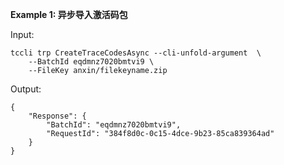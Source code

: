 **Example 1: 异步导入激活码包**



Input: 

```
tccli trp CreateTraceCodesAsync --cli-unfold-argument  \
    --BatchId eqdmnz7020bmtvi9 \
    --FileKey anxin/filekeyname.zip
```

Output: 
```
{
    "Response": {
        "BatchId": "eqdmnz7020bmtvi9",
        "RequestId": "384f8d0c-0c15-4dce-9b23-85ca839364ad"
    }
}
```

